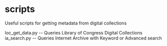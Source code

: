 # scripts
Useful scripts for getting metadata from digital collections

loc_get_data.py -- Queries Library of Congress Digital Collections
ia_search.py -- Queries Internet Archive with Keyword or Advanced search
